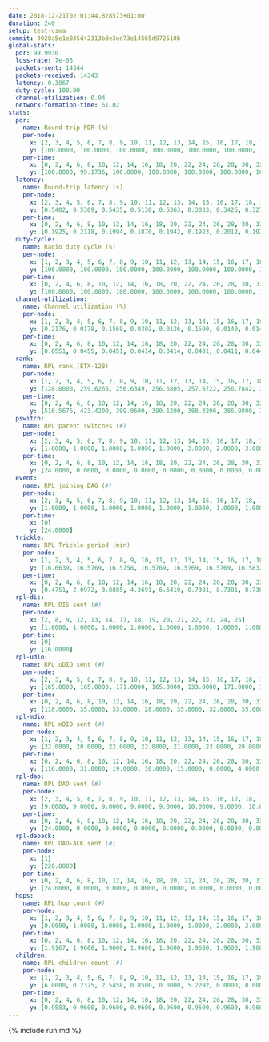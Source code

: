 ```yaml
---
date: 2018-12-21T02:01:44.828573+01:00
duration: 240
setup: test-csma
commit: 4928a5e1e035d42313b0e3ed73e14565d972510b
global-stats:
  pdr: 99.9930
  loss-rate: 7e-05
  packets-sent: 14344
  packets-received: 14343
  latency: 0.3867
  duty-cycle: 100.00
  channel-utilization: 0.04
  network-formation-time: 61.02
stats:
  pdr:
    name: Round-trip PDR (%)
    per-node:
      x: [2, 3, 4, 5, 6, 7, 8, 9, 10, 11, 12, 13, 14, 15, 16, 17, 18, 19, 20, 21, 22, 23, 24, 25]
      y: [100.0000, 100.0000, 100.0000, 100.0000, 100.0000, 100.0000, 100.0000, 99.8342, 100.0000, 100.0000, 100.0000, 100.0000, 100.0000, 100.0000, 100.0000, 100.0000, 100.0000, 100.0000, 100.0000, 100.0000, 100.0000, 100.0000, 100.0000, 100.0000]
    per-time:
      x: [0, 2, 4, 6, 8, 10, 12, 14, 16, 18, 20, 22, 24, 26, 28, 30, 32, 34, 36, 38, 40, 42, 44, 46, 48, 50, 52, 54, 56, 58, 60, 62, 64, 66, 68, 70, 72, 74, 76, 78, 80, 82, 84, 86, 88, 90, 92, 94, 96, 98, 100, 102, 104, 106, 108, 110, 112, 114, 116, 118, 120, 122, 124, 126, 128, 130, 132, 134, 136, 138, 140, 142, 144, 146, 148, 150, 152, 154, 156, 158, 160, 162, 164, 166, 168, 170, 172, 174, 176, 178, 180, 182, 184, 186, 188, 190, 192, 194, 196, 198, 200, 202, 204, 206, 208, 210, 212, 214, 216, 218, 220, 222, 224, 226, 228, 230, 232, 234, 236, 238, 240]
      y: [100.0000, 99.1736, 100.0000, 100.0000, 100.0000, 100.0000, 100.0000, 100.0000, 100.0000, 100.0000, 100.0000, 100.0000, 100.0000, 100.0000, 100.0000, 100.0000, 100.0000, 100.0000, 100.0000, 100.0000, 100.0000, 100.0000, 100.0000, 100.0000, 100.0000, 100.0000, 100.0000, 100.0000, 100.0000, 100.0000, 100.0000, 100.0000, 100.0000, 100.0000, 100.0000, 100.0000, 100.0000, 100.0000, 100.0000, 100.0000, 100.0000, 100.0000, 100.0000, 100.0000, 100.0000, 100.0000, 100.0000, 100.0000, 100.0000, 100.0000, 100.0000, 100.0000, 100.0000, 100.0000, 100.0000, 100.0000, 100.0000, 100.0000, 100.0000, 100.0000, 100.0000, 100.0000, 100.0000, 100.0000, 100.0000, 100.0000, 100.0000, 100.0000, 100.0000, 100.0000, 100.0000, 100.0000, 100.0000, 100.0000, 100.0000, 100.0000, 100.0000, 100.0000, 100.0000, 100.0000, 100.0000, 100.0000, 100.0000, 100.0000, 100.0000, 100.0000, 100.0000, 100.0000, 100.0000, 100.0000, 100.0000, 100.0000, 100.0000, 100.0000, 100.0000, 100.0000, 100.0000, 100.0000, 100.0000, 100.0000, 100.0000, 100.0000, 100.0000, 100.0000, 100.0000, 100.0000, 100.0000, 100.0000, 100.0000, 100.0000, 100.0000, 100.0000, 100.0000, 100.0000, 100.0000, 100.0000, 100.0000, 100.0000, 100.0000, 100.0000, null]
  latency:
    name: Round-trip latency (s)
    per-node:
      x: [2, 3, 4, 5, 6, 7, 8, 9, 10, 11, 12, 13, 14, 15, 16, 17, 18, 19, 20, 21, 22, 23, 24, 25]
      y: [0.5402, 0.5309, 0.5435, 0.5130, 0.5363, 0.3033, 0.3425, 0.3270, 0.5632, 0.3039, 0.3059, 0.3069, 0.3338, 0.3142, 0.3353, 0.3316, 0.3344, 0.3570, 0.3604, 0.3757, 0.3609, 0.3451, 0.3697, 0.3468]
    per-time:
      x: [0, 2, 4, 6, 8, 10, 12, 14, 16, 18, 20, 22, 24, 26, 28, 30, 32, 34, 36, 38, 40, 42, 44, 46, 48, 50, 52, 54, 56, 58, 60, 62, 64, 66, 68, 70, 72, 74, 76, 78, 80, 82, 84, 86, 88, 90, 92, 94, 96, 98, 100, 102, 104, 106, 108, 110, 112, 114, 116, 118, 120, 122, 124, 126, 128, 130, 132, 134, 136, 138, 140, 142, 144, 146, 148, 150, 152, 154, 156, 158, 160, 162, 164, 166, 168, 170, 172, 174, 176, 178, 180, 182, 184, 186, 188, 190, 192, 194, 196, 198, 200, 202, 204, 206, 208, 210, 212, 214, 216, 218, 220, 222, 224, 226, 228, 230, 232, 234, 236, 238, 240]
      y: [0.1925, 0.2118, 0.1994, 0.1870, 0.1942, 0.1923, 0.2012, 0.1922, 0.1941, 0.1969, 0.1897, 0.1999, 0.2022, 0.1987, 0.1995, 0.1897, 0.1935, 0.1959, 0.1948, 0.1969, 0.1969, 0.1922, 0.1898, 0.1797, 0.1951, 0.1906, 0.1947, 0.1771, 0.1889, 0.1735, 0.1828, 0.1922, 0.1954, 0.1801, 0.1846, 0.1907, 0.1874, 0.1893, 0.1974, 0.1812, 0.1853, 0.1909, 0.1884, 0.1980, 0.1832, 0.1856, 0.1918, 0.1973, 0.1889, 0.1916, 0.1931, 0.1953, 0.1957, 0.1869, 0.1904, 0.1864, 0.2002, 0.1860, 0.1977, 0.1886, 0.1875, 0.1883, 0.1964, 0.1941, 0.1923, 0.1910, 0.4659, 0.6005, 0.5042, 0.5776, 0.5605, 0.5020, 0.5854, 0.6150, 0.5089, 0.5750, 0.4757, 0.5140, 0.5208, 0.4051, 0.4482, 0.4337, 0.3999, 0.4653, 0.4445, 0.4371, 0.4405, 0.3766, 0.4325, 0.4017, 0.4454, 0.3965, 0.4464, 0.4094, 0.3929, 0.4573, 0.4358, 0.4258, 0.3859, 0.3988, 0.4442, 0.3724, 0.3620, 0.3777, 0.4177, 0.3539, 0.8517, 1.1644, 1.1482, 1.1621, 1.1522, 1.1531, 1.1576, 1.1540, 1.1496, 1.1627, 1.1708, 1.1632, 1.1612, 1.1595, null]
  duty-cycle:
    name: Radio duty cycle (%)
    per-node:
      x: [1, 2, 3, 4, 5, 6, 7, 8, 9, 10, 11, 12, 13, 14, 15, 16, 17, 18, 19, 20, 21, 22, 23, 24, 25]
      y: [100.0000, 100.0000, 100.0000, 100.0000, 100.0000, 100.0000, 100.0000, 100.0000, 100.0000, 100.0000, 100.0000, 100.0000, 100.0000, 100.0000, 100.0000, 100.0000, 100.0000, 100.0000, 100.0000, 100.0000, 100.0000, 100.0000, 100.0000, 100.0000, 100.0000]
    per-time:
      x: [0, 2, 4, 6, 8, 10, 12, 14, 16, 18, 20, 22, 24, 26, 28, 30, 32, 34, 36, 38, 40, 42, 44, 46, 48, 50, 52, 54, 56, 58, 60, 62, 64, 66, 68, 70, 72, 74, 76, 78, 80, 82, 84, 86, 88, 90, 92, 94, 96, 98, 100, 102, 104, 106, 108, 110, 112, 114, 116, 118, 120, 122, 124, 126, 128, 130, 132, 134, 136, 138, 140, 142, 144, 146, 148, 150, 152, 154, 156, 158, 160, 162, 164, 166, 168, 170, 172, 174, 176, 178, 180, 182, 184, 186, 188, 190, 192, 194, 196, 198, 200, 202, 204, 206, 208, 210, 212, 214, 216, 218, 220, 222, 224, 226, 228, 230, 232, 234, 236, 238, 240]
      y: [100.0000, 100.0000, 100.0000, 100.0000, 100.0000, 100.0000, 100.0000, 100.0000, 100.0000, 100.0000, 100.0000, 100.0000, 100.0000, 100.0000, 100.0000, 100.0000, 100.0000, 100.0000, 100.0000, 100.0000, 100.0000, 100.0000, 100.0000, 100.0000, 100.0000, 100.0000, 100.0000, 100.0000, 100.0000, 100.0000, 100.0000, 100.0000, 100.0000, 100.0000, 100.0000, 100.0000, 100.0000, 100.0000, 100.0000, 100.0000, 100.0000, 100.0000, 100.0000, 100.0000, 100.0000, 100.0000, 100.0000, 100.0000, 100.0000, 100.0000, 100.0000, 100.0000, 100.0000, 100.0000, 100.0000, 100.0000, 100.0000, 100.0000, 100.0000, 100.0000, 100.0000, 100.0000, 100.0000, 100.0000, 100.0000, 100.0000, 100.0000, 100.0000, 100.0000, 100.0000, 100.0000, 100.0000, 100.0000, 100.0000, 100.0000, 100.0000, 100.0000, 100.0000, 100.0000, 100.0000, 100.0000, 100.0000, 100.0000, 100.0000, 100.0000, 100.0000, 100.0000, 100.0000, 100.0000, 100.0000, 100.0000, 100.0000, 100.0000, 100.0000, 100.0000, 100.0000, 100.0000, 100.0000, 100.0000, 100.0000, 100.0000, 100.0000, 100.0000, 100.0000, 100.0000, 100.0000, 100.0000, 100.0000, 100.0000, 100.0000, 100.0000, 100.0000, 100.0000, 100.0000, 100.0000, 100.0000, 100.0000, 100.0000, 100.0000, 100.0000, null]
  channel-utilization:
    name: Channel utilization (%)
    per-node:
      x: [1, 2, 3, 4, 5, 6, 7, 8, 9, 10, 11, 12, 13, 14, 15, 16, 17, 18, 19, 20, 21, 22, 23, 24, 25]
      y: [0.2176, 0.0178, 0.1569, 0.0302, 0.0126, 0.1500, 0.0140, 0.0146, 0.0141, 0.0575, 0.0146, 0.0134, 0.0283, 0.0133, 0.0433, 0.0182, 0.0340, 0.0921, 0.0134, 0.0143, 0.0132, 0.0140, 0.0143, 0.0140, 0.0146]
    per-time:
      x: [0, 2, 4, 6, 8, 10, 12, 14, 16, 18, 20, 22, 24, 26, 28, 30, 32, 34, 36, 38, 40, 42, 44, 46, 48, 50, 52, 54, 56, 58, 60, 62, 64, 66, 68, 70, 72, 74, 76, 78, 80, 82, 84, 86, 88, 90, 92, 94, 96, 98, 100, 102, 104, 106, 108, 110, 112, 114, 116, 118, 120, 122, 124, 126, 128, 130, 132, 134, 136, 138, 140, 142, 144, 146, 148, 150, 152, 154, 156, 158, 160, 162, 164, 166, 168, 170, 172, 174, 176, 178, 180, 182, 184, 186, 188, 190, 192, 194, 196, 198, 200, 202, 204, 206, 208, 210, 212, 214, 216, 218, 220, 222, 224, 226, 228, 230, 232, 234, 236, 238, 240]
      y: [0.0551, 0.0455, 0.0451, 0.0414, 0.0414, 0.0401, 0.0411, 0.0443, 0.0418, 0.0405, 0.0405, 0.0419, 0.0423, 0.0409, 0.0519, 0.0390, 0.0415, 0.0392, 0.0407, 0.0402, 0.0410, 0.0408, 0.0418, 0.0389, 0.0392, 0.0405, 0.0402, 0.0404, 0.0449, 0.0441, 0.0389, 0.0437, 0.0451, 0.0404, 0.0383, 0.0429, 0.0423, 0.0406, 0.0420, 0.0420, 0.0410, 0.0418, 0.0429, 0.0460, 0.0409, 0.0399, 0.0390, 0.0410, 0.0413, 0.0427, 0.0399, 0.0422, 0.0426, 0.0403, 0.0416, 0.0420, 0.0400, 0.0461, 0.0440, 0.0410, 0.0413, 0.0403, 0.0405, 0.0425, 0.0418, 0.0423, 0.0389, 0.0409, 0.0413, 0.0434, 0.0386, 0.0470, 0.0461, 0.0382, 0.0412, 0.0394, 0.0409, 0.0415, 0.0403, 0.0407, 0.0416, 0.0424, 0.0402, 0.0414, 0.0403, 0.0434, 0.0430, 0.0402, 0.0409, 0.0408, 0.0386, 0.0392, 0.0409, 0.0415, 0.0434, 0.0400, 0.0385, 0.0420, 0.0403, 0.0419, 0.0447, 0.0411, 0.0371, 0.0414, 0.0427, 0.0418, 0.0409, 0.0416, 0.0434, 0.0398, 0.0397, 0.0412, 0.0410, 0.0407, 0.0442, 0.0405, 0.0406, 0.0432, 0.0411, 0.0405, null]
  rank:
    name: RPL rank (ETX-128)
    per-node:
      x: [1, 2, 3, 4, 5, 6, 7, 8, 9, 10, 11, 12, 13, 14, 15, 16, 17, 18, 19, 20, 21, 22, 23, 24, 25]
      y: [128.0000, 259.6266, 256.6349, 256.6805, 257.6722, 256.7842, 389.3868, 391.5992, 393.3868, 271.2075, 389.3539, 386.5975, 386.5436, 402.7842, 386.0041, 388.8388, 387.9253, 390.3112, 517.6017, 517.6777, 516.3868, 516.4795, 524.3568, 520.3693, 521.3651]
    per-time:
      x: [0, 2, 4, 6, 8, 10, 12, 14, 16, 18, 20, 22, 24, 26, 28, 30, 32, 34, 36, 38, 40, 42, 44, 46, 48, 50, 52, 54, 56, 58, 60, 62, 64, 66, 68, 70, 72, 74, 76, 78, 80, 82, 84, 86, 88, 90, 92, 94, 96, 98, 100, 102, 104, 106, 108, 110, 112, 114, 116, 118, 120, 122, 124, 126, 128, 130, 132, 134, 136, 138, 140, 142, 144, 146, 148, 150, 152, 154, 156, 158, 160, 162, 164, 166, 168, 170, 172, 174, 176, 178, 180, 182, 184, 186, 188, 190, 192, 194, 196, 198, 200, 202, 204, 206, 208, 210, 212, 214, 216, 218, 220, 222, 224, 226, 228, 230, 232, 234, 236, 238, 240]
      y: [510.5676, 423.4200, 399.0600, 390.1200, 388.3200, 386.9800, 385.7800, 384.8800, 385.9400, 386.1200, 385.4400, 385.4200, 387.2400, 385.7400, 386.3200, 382.6200, 380.4200, 379.6600, 380.8200, 379.7600, 381.3800, 381.5400, 380.4400, 380.3800, 382.3800, 383.9800, 383.6600, 383.7400, 384.7000, 384.3529, 383.3000, 382.3400, 384.4800, 385.4200, 385.0800, 386.2000, 385.8039, 389.4510, 385.6000, 385.1600, 381.4200, 381.8000, 381.5600, 382.0200, 382.1800, 380.8000, 380.9600, 380.2800, 381.2000, 380.8800, 380.8200, 381.0000, 381.4600, 381.9800, 382.7843, 381.6800, 381.5400, 381.9412, 381.4800, 381.4600, 381.4314, 381.3200, 381.2000, 382.0800, 381.7000, 382.1731, 381.2800, 383.2600, 383.0400, 383.7000, 382.8200, 382.8400, 383.5294, 383.1000, 383.0800, 383.1200, 383.7800, 383.6800, 382.4600, 381.0400, 381.8000, 385.6154, 381.3000, 381.2600, 381.4000, 381.6000, 381.2200, 382.0000, 381.3200, 381.8200, 382.1600, 382.3400, 383.2200, 382.9400, 381.6800, 381.1200, 380.3200, 383.6667, 380.5600, 380.5000, 381.5000, 380.3600, 381.1000, 380.6600, 381.2000, 381.6200, 385.9615, 380.3800, 381.4200, 381.6800, 381.0200, 381.8400, 382.2600, 382.3600, 382.6400, 381.4400, 382.3200, 381.6000, 381.6400, 381.9400, null]
  pswitch:
    name: RPL parent switches (#)
    per-node:
      x: [2, 3, 4, 5, 6, 7, 8, 9, 10, 11, 12, 13, 14, 15, 16, 17, 18, 19, 20, 21, 22, 23, 24, 25]
      y: [1.0000, 1.0000, 1.0000, 1.0000, 1.0000, 3.0000, 2.0000, 3.0000, 1.0000, 3.0000, 1.0000, 1.0000, 1.0000, 1.0000, 2.0000, 1.0000, 1.0000, 1.0000, 2.0000, 3.0000, 4.0000, 1.0000, 1.0000, 1.0000]
    per-time:
      x: [0, 2, 4, 6, 8, 10, 12, 14, 16, 18, 20, 22, 24, 26, 28, 30, 32, 34, 36, 38, 40, 42, 44, 46, 48, 50, 52, 54, 56, 58, 60, 62, 64, 66, 68, 70, 72, 74, 76, 78, 80, 82, 84, 86, 88, 90, 92, 94, 96, 98, 100, 102, 104, 106, 108, 110, 112, 114, 116, 118, 120, 122, 124, 126, 128, 130, 132, 134, 136, 138, 140, 142, 144, 146, 148, 150, 152, 154, 156, 158, 160, 162, 164, 166, 168, 170, 172, 174, 176, 178, 180, 182, 184, 186, 188, 190, 192, 194, 196, 198, 200, 202, 204, 206, 208, 210, 212, 214]
      y: [24.0000, 0.0000, 0.0000, 0.0000, 0.0000, 0.0000, 0.0000, 0.0000, 0.0000, 0.0000, 0.0000, 0.0000, 0.0000, 0.0000, 0.0000, 0.0000, 0.0000, 0.0000, 0.0000, 0.0000, 0.0000, 0.0000, 0.0000, 0.0000, 0.0000, 0.0000, 0.0000, 0.0000, 0.0000, 1.0000, 0.0000, 0.0000, 0.0000, 0.0000, 0.0000, 0.0000, 1.0000, 1.0000, 0.0000, 0.0000, 0.0000, 0.0000, 0.0000, 0.0000, 0.0000, 0.0000, 0.0000, 0.0000, 0.0000, 0.0000, 0.0000, 0.0000, 0.0000, 0.0000, 1.0000, 0.0000, 0.0000, 1.0000, 0.0000, 0.0000, 1.0000, 0.0000, 0.0000, 0.0000, 0.0000, 2.0000, 0.0000, 0.0000, 0.0000, 0.0000, 0.0000, 0.0000, 1.0000, 0.0000, 0.0000, 0.0000, 0.0000, 0.0000, 0.0000, 0.0000, 0.0000, 2.0000, 0.0000, 0.0000, 0.0000, 0.0000, 0.0000, 0.0000, 0.0000, 0.0000, 0.0000, 0.0000, 0.0000, 0.0000, 0.0000, 0.0000, 0.0000, 1.0000, 0.0000, 0.0000, 0.0000, 0.0000, 0.0000, 0.0000, 0.0000, 0.0000, 2.0000, 0.0000]
  event:
    name: RPL joining DAG (#)
    per-node:
      x: [2, 3, 4, 5, 6, 7, 8, 9, 10, 11, 12, 13, 14, 15, 16, 17, 18, 19, 20, 21, 22, 23, 24, 25]
      y: [1.0000, 1.0000, 1.0000, 1.0000, 1.0000, 1.0000, 1.0000, 1.0000, 1.0000, 1.0000, 1.0000, 1.0000, 1.0000, 1.0000, 1.0000, 1.0000, 1.0000, 1.0000, 1.0000, 1.0000, 1.0000, 1.0000, 1.0000, 1.0000]
    per-time:
      x: [0]
      y: [24.0000]
  trickle:
    name: RPL Trickle period (min)
    per-node:
      x: [1, 2, 3, 4, 5, 6, 7, 8, 9, 10, 11, 12, 13, 14, 15, 16, 17, 18, 19, 20, 21, 22, 23, 24, 25]
      y: [16.6639, 16.5769, 16.5758, 16.5769, 16.5769, 16.5769, 16.5832, 16.5795, 16.5472, 16.5769, 16.5472, 16.5758, 16.5395, 16.5395, 16.5304, 16.5344, 16.5304, 16.5304, 16.5299, 16.5267, 16.5377, 16.5415, 16.5228, 16.5253, 16.5251]
    per-time:
      x: [0, 2, 4, 6, 8, 10, 12, 14, 16, 18, 20, 22, 24, 26, 28, 30, 32, 34, 36, 38, 40, 42, 44, 46, 48, 50, 52, 54, 56, 58, 60, 62, 64, 66, 68, 70, 72, 74, 76, 78, 80, 82, 84, 86, 88, 90, 92, 94, 96, 98, 100, 102, 104, 106, 108, 110, 112, 114, 116, 118, 120, 122, 124, 126, 128, 130, 132, 134, 136, 138, 140, 142, 144, 146, 148, 150, 152, 154, 156, 158, 160, 162, 164, 166, 168, 170, 172, 174, 176, 178, 180, 182, 184, 186, 188, 190, 192, 194, 196, 198, 200, 202, 204, 206, 208, 210, 212, 214, 216, 218, 220, 222, 224, 226, 228, 230, 232, 234, 236, 238, 240]
      y: [0.4751, 2.0972, 3.8885, 4.3691, 6.6410, 8.7381, 8.7381, 8.7381, 10.4858, 17.4763, 17.4763, 17.4763, 17.4763, 17.4763, 17.4763, 17.4763, 17.4763, 17.4763, 17.4763, 17.4763, 17.4763, 17.4763, 17.4763, 17.4763, 17.4763, 17.4763, 17.4763, 17.4763, 17.4763, 17.4763, 17.4763, 17.4763, 17.4763, 17.4763, 17.4763, 17.4763, 17.4763, 17.4763, 17.4763, 17.4763, 17.4763, 17.4763, 17.4763, 17.4763, 17.4763, 17.4763, 17.4763, 17.4763, 17.4763, 17.4763, 17.4763, 17.4763, 17.4763, 17.4763, 17.4763, 17.4763, 17.4763, 17.4763, 17.4763, 17.4763, 17.4763, 17.4763, 17.4763, 17.4763, 17.4763, 17.4763, 17.4763, 17.4763, 17.4763, 17.4763, 17.4763, 17.4763, 17.4763, 17.4763, 17.4763, 17.4763, 17.4763, 17.4763, 17.4763, 17.4763, 17.4763, 17.4763, 17.4763, 17.4763, 17.4763, 17.4763, 17.4763, 17.4763, 17.4763, 17.4763, 17.4763, 17.4763, 17.4763, 17.4763, 17.4763, 17.4763, 17.4763, 17.4763, 17.4763, 17.4763, 17.4763, 17.4763, 17.4763, 17.4763, 17.4763, 17.4763, 17.4763, 17.4763, 17.4763, 17.4763, 17.4763, 17.4763, 17.4763, 17.4763, 17.4763, 17.4763, 17.4763, 17.4763, 17.4763, 17.4763, null]
  rpl-dis:
    name: RPL DIS sent (#)
    per-node:
      x: [2, 8, 9, 12, 13, 14, 17, 18, 19, 20, 21, 22, 23, 24, 25]
      y: [1.0000, 1.0000, 1.0000, 1.0000, 1.0000, 1.0000, 1.0000, 1.0000, 1.0000, 1.0000, 2.0000, 1.0000, 1.0000, 1.0000, 1.0000]
    per-time:
      x: [0]
      y: [16.0000]
  rpl-udio:
    name: RPL uDIO sent (#)
    per-node:
      x: [2, 3, 4, 5, 6, 7, 8, 9, 10, 11, 12, 13, 14, 15, 16, 17, 18, 19, 20, 21, 22, 23, 24, 25]
      y: [165.0000, 165.0000, 171.0000, 165.0000, 133.0000, 171.0000, 168.0000, 166.0000, 159.0000, 169.0000, 171.0000, 166.0000, 167.0000, 164.0000, 162.0000, 174.0000, 155.0000, 169.0000, 173.0000, 165.0000, 173.0000, 164.0000, 168.0000, 170.0000]
    per-time:
      x: [0, 2, 4, 6, 8, 10, 12, 14, 16, 18, 20, 22, 24, 26, 28, 30, 32, 34, 36, 38, 40, 42, 44, 46, 48, 50, 52, 54, 56, 58, 60, 62, 64, 66, 68, 70, 72, 74, 76, 78, 80, 82, 84, 86, 88, 90, 92, 94, 96, 98, 100, 102, 104, 106, 108, 110, 112, 114, 116, 118, 120, 122, 124, 126, 128, 130, 132, 134, 136, 138, 140, 142, 144, 146, 148, 150, 152, 154, 156, 158, 160, 162, 164, 166, 168, 170, 172, 174, 176, 178, 180, 182, 184, 186, 188, 190, 192, 194, 196, 198, 200, 202, 204, 206, 208, 210, 212, 214, 216, 218, 220, 222, 224, 226, 228, 230, 232, 234, 236, 238, 240]
      y: [118.0000, 35.0000, 33.0000, 28.0000, 35.0000, 32.0000, 35.0000, 33.0000, 36.0000, 30.0000, 28.0000, 32.0000, 31.0000, 29.0000, 38.0000, 32.0000, 32.0000, 25.0000, 34.0000, 32.0000, 28.0000, 29.0000, 37.0000, 36.0000, 27.0000, 33.0000, 35.0000, 38.0000, 28.0000, 32.0000, 33.0000, 33.0000, 35.0000, 30.0000, 30.0000, 31.0000, 30.0000, 30.0000, 29.0000, 37.0000, 32.0000, 32.0000, 32.0000, 32.0000, 27.0000, 36.0000, 33.0000, 29.0000, 36.0000, 34.0000, 28.0000, 29.0000, 34.0000, 31.0000, 33.0000, 39.0000, 31.0000, 31.0000, 31.0000, 28.0000, 37.0000, 34.0000, 28.0000, 34.0000, 33.0000, 30.0000, 30.0000, 33.0000, 30.0000, 36.0000, 34.0000, 32.0000, 27.0000, 34.0000, 35.0000, 34.0000, 28.0000, 33.0000, 34.0000, 34.0000, 31.0000, 40.0000, 32.0000, 29.0000, 35.0000, 34.0000, 35.0000, 31.0000, 31.0000, 28.0000, 32.0000, 34.0000, 33.0000, 34.0000, 31.0000, 32.0000, 35.0000, 35.0000, 35.0000, 31.0000, 35.0000, 30.0000, 31.0000, 31.0000, 34.0000, 37.0000, 35.0000, 36.0000, 30.0000, 32.0000, 30.0000, 33.0000, 33.0000, 35.0000, 33.0000, 28.0000, 38.0000, 30.0000, 34.0000, 31.0000, 2.0000]
  rpl-mdio:
    name: RPL mDIO sent (#)
    per-node:
      x: [1, 2, 3, 4, 5, 6, 7, 8, 9, 10, 11, 12, 13, 14, 15, 16, 17, 18, 19, 20, 21, 22, 23, 24, 25]
      y: [22.0000, 20.0000, 22.0000, 22.0000, 21.0000, 23.0000, 20.0000, 21.0000, 20.0000, 22.0000, 21.0000, 20.0000, 21.0000, 20.0000, 22.0000, 21.0000, 23.0000, 21.0000, 21.0000, 21.0000, 21.0000, 20.0000, 21.0000, 20.0000, 20.0000]
    per-time:
      x: [0, 2, 4, 6, 8, 10, 12, 14, 16, 18, 20, 22, 24, 26, 28, 30, 32, 34, 36, 38, 40, 42, 44, 46, 48, 50, 52, 54, 56, 58, 60, 62, 64, 66, 68, 70, 72, 74, 76, 78, 80, 82, 84, 86, 88, 90, 92, 94, 96, 98, 100, 102, 104, 106, 108, 110, 112, 114, 116, 118, 120, 122, 124, 126, 128, 130, 132, 134, 136, 138, 140, 142, 144, 146, 148, 150, 152, 154, 156, 158, 160, 162, 164, 166, 168, 170, 172, 174, 176, 178, 180, 182, 184, 186, 188, 190, 192, 194, 196, 198, 200, 202, 204, 206, 208, 210, 212, 214, 216, 218, 220, 222, 224, 226, 228, 230, 232, 234, 236, 238, 240]
      y: [116.0000, 31.0000, 19.0000, 10.0000, 15.0000, 0.0000, 4.0000, 8.0000, 12.0000, 1.0000, 0.0000, 0.0000, 0.0000, 1.0000, 4.0000, 7.0000, 9.0000, 4.0000, 0.0000, 0.0000, 0.0000, 0.0000, 6.0000, 3.0000, 8.0000, 7.0000, 1.0000, 0.0000, 0.0000, 0.0000, 3.0000, 7.0000, 8.0000, 4.0000, 2.0000, 1.0000, 0.0000, 0.0000, 0.0000, 4.0000, 3.0000, 5.0000, 9.0000, 4.0000, 0.0000, 0.0000, 0.0000, 0.0000, 5.0000, 5.0000, 9.0000, 5.0000, 1.0000, 0.0000, 0.0000, 0.0000, 0.0000, 7.0000, 8.0000, 4.0000, 4.0000, 2.0000, 0.0000, 0.0000, 0.0000, 5.0000, 7.0000, 5.0000, 4.0000, 4.0000, 0.0000, 0.0000, 0.0000, 0.0000, 3.0000, 7.0000, 8.0000, 3.0000, 4.0000, 0.0000, 0.0000, 0.0000, 0.0000, 6.0000, 6.0000, 3.0000, 6.0000, 4.0000, 0.0000, 0.0000, 0.0000, 0.0000, 6.0000, 8.0000, 8.0000, 3.0000, 0.0000, 0.0000, 0.0000, 0.0000, 2.0000, 5.0000, 3.0000, 6.0000, 9.0000, 0.0000, 0.0000, 0.0000, 0.0000, 5.0000, 3.0000, 8.0000, 6.0000, 3.0000, 0.0000, 0.0000, 0.0000, 0.0000, 6.0000, 3.0000, 1.0000]
  rpl-dao:
    name: RPL DAO sent (#)
    per-node:
      x: [2, 3, 4, 5, 6, 7, 8, 9, 10, 11, 12, 13, 14, 15, 16, 17, 18, 19, 20, 21, 22, 23, 24, 25]
      y: [9.0000, 9.0000, 9.0000, 9.0000, 9.0000, 10.0000, 9.0000, 10.0000, 9.0000, 10.0000, 9.0000, 9.0000, 9.0000, 9.0000, 9.0000, 9.0000, 9.0000, 9.0000, 9.0000, 9.0000, 10.0000, 9.0000, 9.0000, 9.0000]
    per-time:
      x: [0, 2, 4, 6, 8, 10, 12, 14, 16, 18, 20, 22, 24, 26, 28, 30, 32, 34, 36, 38, 40, 42, 44, 46, 48, 50, 52, 54, 56, 58, 60, 62, 64, 66, 68, 70, 72, 74, 76, 78, 80, 82, 84, 86, 88, 90, 92, 94, 96, 98, 100, 102, 104, 106, 108, 110, 112, 114, 116, 118, 120, 122, 124, 126, 128, 130, 132, 134, 136, 138, 140, 142, 144, 146, 148, 150, 152, 154, 156, 158, 160, 162, 164, 166, 168, 170, 172, 174, 176, 178, 180, 182, 184, 186, 188, 190, 192, 194, 196, 198, 200, 202, 204, 206, 208, 210, 212, 214, 216, 218, 220, 222, 224, 226, 228, 230]
      y: [24.0000, 0.0000, 0.0000, 0.0000, 0.0000, 0.0000, 0.0000, 0.0000, 0.0000, 0.0000, 0.0000, 0.0000, 0.0000, 0.0000, 24.0000, 0.0000, 0.0000, 0.0000, 0.0000, 0.0000, 0.0000, 0.0000, 0.0000, 0.0000, 0.0000, 0.0000, 0.0000, 0.0000, 19.0000, 6.0000, 0.0000, 0.0000, 0.0000, 0.0000, 0.0000, 0.0000, 1.0000, 1.0000, 0.0000, 0.0000, 0.0000, 0.0000, 7.0000, 14.0000, 1.0000, 0.0000, 0.0000, 0.0000, 0.0000, 0.0000, 1.0000, 1.0000, 0.0000, 0.0000, 1.0000, 0.0000, 4.0000, 17.0000, 0.0000, 0.0000, 1.0000, 0.0000, 0.0000, 0.0000, 0.0000, 3.0000, 1.0000, 0.0000, 0.0000, 1.0000, 1.0000, 15.0000, 4.0000, 0.0000, 0.0000, 0.0000, 0.0000, 0.0000, 0.0000, 2.0000, 1.0000, 2.0000, 0.0000, 1.0000, 0.0000, 12.0000, 6.0000, 0.0000, 0.0000, 0.0000, 0.0000, 0.0000, 0.0000, 1.0000, 2.0000, 2.0000, 0.0000, 2.0000, 0.0000, 6.0000, 10.0000, 2.0000, 0.0000, 0.0000, 0.0000, 0.0000, 2.0000, 0.0000, 3.0000, 0.0000, 0.0000, 1.0000, 0.0000, 4.0000, 11.0000, 3.0000]
  rpl-daoack:
    name: RPL DAO-ACK sent (#)
    per-node:
      x: [1]
      y: [220.0000]
    per-time:
      x: [0, 2, 4, 6, 8, 10, 12, 14, 16, 18, 20, 22, 24, 26, 28, 30, 32, 34, 36, 38, 40, 42, 44, 46, 48, 50, 52, 54, 56, 58, 60, 62, 64, 66, 68, 70, 72, 74, 76, 78, 80, 82, 84, 86, 88, 90, 92, 94, 96, 98, 100, 102, 104, 106, 108, 110, 112, 114, 116, 118, 120, 122, 124, 126, 128, 130, 132, 134, 136, 138, 140, 142, 144, 146, 148, 150, 152, 154, 156, 158, 160, 162, 164, 166, 168, 170, 172, 174, 176, 178, 180, 182, 184, 186, 188, 190, 192, 194, 196, 198, 200, 202, 204, 206, 208, 210, 212, 214, 216, 218, 220, 222, 224, 226, 228, 230]
      y: [24.0000, 0.0000, 0.0000, 0.0000, 0.0000, 0.0000, 0.0000, 0.0000, 0.0000, 0.0000, 0.0000, 0.0000, 0.0000, 0.0000, 24.0000, 0.0000, 0.0000, 0.0000, 0.0000, 0.0000, 0.0000, 0.0000, 0.0000, 0.0000, 0.0000, 0.0000, 0.0000, 0.0000, 20.0000, 5.0000, 0.0000, 0.0000, 0.0000, 0.0000, 0.0000, 0.0000, 1.0000, 1.0000, 0.0000, 0.0000, 0.0000, 0.0000, 8.0000, 13.0000, 1.0000, 0.0000, 0.0000, 0.0000, 0.0000, 0.0000, 1.0000, 1.0000, 0.0000, 0.0000, 1.0000, 0.0000, 4.0000, 17.0000, 0.0000, 0.0000, 1.0000, 0.0000, 0.0000, 0.0000, 0.0000, 3.0000, 1.0000, 0.0000, 0.0000, 1.0000, 1.0000, 15.0000, 4.0000, 0.0000, 0.0000, 0.0000, 0.0000, 0.0000, 0.0000, 2.0000, 1.0000, 2.0000, 0.0000, 1.0000, 0.0000, 12.0000, 6.0000, 0.0000, 0.0000, 0.0000, 0.0000, 0.0000, 0.0000, 1.0000, 2.0000, 2.0000, 0.0000, 2.0000, 0.0000, 6.0000, 10.0000, 2.0000, 0.0000, 0.0000, 0.0000, 0.0000, 2.0000, 0.0000, 3.0000, 0.0000, 0.0000, 1.0000, 0.0000, 3.0000, 12.0000, 3.0000]
  hops:
    name: RPL hop count (#)
    per-node:
      x: [1, 2, 3, 4, 5, 6, 7, 8, 9, 10, 11, 12, 13, 14, 15, 16, 17, 18, 19, 20, 21, 22, 23, 24, 25]
      y: [0.0000, 1.0000, 1.0000, 1.0000, 1.0000, 1.0000, 2.0000, 2.0000, 2.0000, 1.0000, 2.0000, 2.0000, 2.0000, 2.0000, 2.0000, 2.0000, 2.0000, 2.0000, 3.0000, 3.0000, 3.0000, 3.0000, 3.0000, 3.0000, 3.0000]
    per-time:
      x: [0, 2, 4, 6, 8, 10, 12, 14, 16, 18, 20, 22, 24, 26, 28, 30, 32, 34, 36, 38, 40, 42, 44, 46, 48, 50, 52, 54, 56, 58, 60, 62, 64, 66, 68, 70, 72, 74, 76, 78, 80, 82, 84, 86, 88, 90, 92, 94, 96, 98, 100, 102, 104, 106, 108, 110, 112, 114, 116, 118, 120, 122, 124, 126, 128, 130, 132, 134, 136, 138, 140, 142, 144, 146, 148, 150, 152, 154, 156, 158, 160, 162, 164, 166, 168, 170, 172, 174, 176, 178, 180, 182, 184, 186, 188, 190, 192, 194, 196, 198, 200, 202, 204, 206, 208, 210, 212, 214, 216, 218, 220, 222, 224, 226, 228, 230, 232, 234, 236, 238]
      y: [1.9167, 1.9600, 1.9600, 1.9600, 1.9600, 1.9600, 1.9600, 1.9600, 1.9600, 1.9600, 1.9600, 1.9600, 1.9600, 1.9600, 1.9600, 1.9600, 1.9600, 1.9600, 1.9600, 1.9600, 1.9600, 1.9600, 1.9600, 1.9600, 1.9600, 1.9600, 1.9600, 1.9600, 1.9600, 1.9600, 1.9600, 1.9600, 1.9600, 1.9600, 1.9600, 1.9600, 1.9600, 1.9600, 1.9600, 1.9600, 1.9600, 1.9600, 1.9600, 1.9600, 1.9600, 1.9600, 1.9600, 1.9600, 1.9600, 1.9600, 1.9600, 1.9600, 1.9600, 1.9600, 1.9600, 1.9600, 1.9600, 1.9600, 1.9600, 1.9600, 1.9600, 1.9600, 1.9600, 1.9600, 1.9600, 1.9600, 1.9600, 1.9600, 1.9600, 1.9600, 1.9600, 1.9600, 1.9600, 1.9600, 1.9600, 1.9600, 1.9600, 1.9600, 1.9600, 1.9600, 1.9600, 1.9600, 1.9600, 1.9600, 1.9600, 1.9600, 1.9600, 1.9600, 1.9600, 1.9600, 1.9600, 1.9600, 1.9600, 1.9600, 1.9600, 1.9600, 1.9600, 1.9600, 1.9600, 1.9600, 1.9600, 1.9600, 1.9600, 1.9600, 1.9600, 1.9600, 1.9600, 1.9600, 1.9600, 1.9600, 1.9600, 1.9600, 1.9600, 1.9600, 1.9600, 1.9600, 1.9600, 1.9600, 1.9600, 1.9600]
  children:
    name: RPL children count (#)
    per-node:
      x: [1, 2, 3, 4, 5, 6, 7, 8, 9, 10, 11, 12, 13, 14, 15, 16, 17, 18, 19, 20, 21, 22, 23, 24, 25]
      y: [6.0000, 0.2375, 2.5458, 0.8500, 0.0000, 5.2292, 0.0000, 0.0000, 0.0000, 2.1375, 0.0000, 0.0000, 0.6875, 0.0000, 1.4667, 0.2375, 1.0000, 3.6000, 0.0000, 0.0000, 0.0000, 0.0000, 0.0000, 0.0000, 0.0000]
    per-time:
      x: [0, 2, 4, 6, 8, 10, 12, 14, 16, 18, 20, 22, 24, 26, 28, 30, 32, 34, 36, 38, 40, 42, 44, 46, 48, 50, 52, 54, 56, 58, 60, 62, 64, 66, 68, 70, 72, 74, 76, 78, 80, 82, 84, 86, 88, 90, 92, 94, 96, 98, 100, 102, 104, 106, 108, 110, 112, 114, 116, 118, 120, 122, 124, 126, 128, 130, 132, 134, 136, 138, 140, 142, 144, 146, 148, 150, 152, 154, 156, 158, 160, 162, 164, 166, 168, 170, 172, 174, 176, 178, 180, 182, 184, 186, 188, 190, 192, 194, 196, 198, 200, 202, 204, 206, 208, 210, 212, 214, 216, 218, 220, 222, 224, 226, 228, 230, 232, 234, 236, 238]
      y: [0.9583, 0.9600, 0.9600, 0.9600, 0.9600, 0.9600, 0.9600, 0.9600, 0.9600, 0.9600, 0.9600, 0.9600, 0.9600, 0.9600, 0.9600, 0.9600, 0.9600, 0.9600, 0.9600, 0.9600, 0.9600, 0.9600, 0.9600, 0.9600, 0.9600, 0.9600, 0.9600, 0.9600, 0.9600, 0.9600, 0.9600, 0.9600, 0.9600, 0.9600, 0.9600, 0.9600, 0.9600, 0.9600, 0.9600, 0.9600, 0.9600, 0.9600, 0.9600, 0.9600, 0.9600, 0.9600, 0.9600, 0.9600, 0.9600, 0.9600, 0.9600, 0.9600, 0.9600, 0.9600, 0.9600, 0.9600, 0.9600, 0.9600, 0.9600, 0.9600, 0.9600, 0.9600, 0.9600, 0.9600, 0.9600, 0.9600, 0.9600, 0.9600, 0.9600, 0.9600, 0.9600, 0.9600, 0.9600, 0.9600, 0.9600, 0.9600, 0.9600, 0.9600, 0.9600, 0.9600, 0.9600, 0.9600, 0.9600, 0.9600, 0.9600, 0.9600, 0.9600, 0.9600, 0.9600, 0.9600, 0.9600, 0.9600, 0.9600, 0.9600, 0.9600, 0.9600, 0.9600, 0.9600, 0.9600, 0.9600, 0.9600, 0.9600, 0.9600, 0.9600, 0.9600, 0.9600, 0.9600, 0.9600, 0.9600, 0.9600, 0.9600, 0.9600, 0.9600, 0.9600, 0.9600, 0.9600, 0.9600, 0.9600, 0.9600, 0.9600]
---
```


{% include run.md %}
